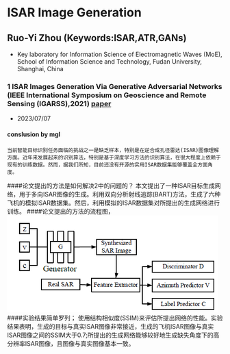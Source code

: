 #  ISAR Image Generation
## Ruo-Yi Zhou (Keywords:ISAR,ATR,GANs)
- Key laboratory for Information Science of Electromagnetic Waves (MoE), School of Information Science and 
  Technology, Fudan University, Shanghai, China
### 1 ISAR Images Generation Via Generative Adversarial Networks (IEEE International Symposium on Geoscience and Remote Sensing (IGARSS),2021)  [paper](images/ISAR_Images_Generation_Via_Generative_Adversarial_Networks.pdf)
- 2023/07/07
#### conslusion by mgl
    当前智能目标识别任务面临的挑战之一是缺乏样本，特别是在逆合成孔径雷达(ISAR)图像理解方面。近年来发展起来的识别算法，特别是基于深度学习方法的识别算法，在很大程度上依赖于现有的训练数据。然而，据我们所知，目前还没有开源的实用ISAR数据集能够覆盖全方面角度。
####论文提出的方法是如何解决2中的问题的？
     本文提出了一种ISAR目标生成网络，用于多向ISAR图像的生成。利用双向分析射线追踪(BART)方法，生成了六种飞机的模拟ISAR数据集。然后，利用模拟的ISAR数据集对所提出的生成网络进行训练。
####论文提出的方法的流程图，
   ![流程图](images/ISAR-1.png)
####实验结果简单罗列；
  使用结构相似度(SSIM)来评估所提出网络的性能。实验结果表明，生成的目标与真实ISAR图像非常接近，生成的飞机ISAR图像与真实ISAR图像之间的SSIM大于0.7;所提出的生成网络能够较好地生成缺失角度下的高分辨率ISAR图像，且图像与真实图像基本一致。

